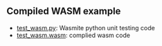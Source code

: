 ## Compiled WASM example

*  [test_wasm.py](https://github.com/yusuf8ahmed/Wasmite/blob/master/testing/wasm/test_wasm.py): Wasmite python unit testing code
*  [test_wasm.wasm](https://github.com/yusuf8ahmed/Wasmite/blob/master/testing/wasm/test_wasm.wasm): complied wasm code